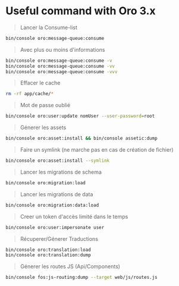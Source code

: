 Useful command with Oro 3.x
========================


> Lancer la Consume-list

```bash
bin/console oro:message-queue:consume
 ```

> Avec plus ou moins d'informations

```bash
bin/console oro:message-queue:consume -v
bin/console oro:message-queue:consume -vv
bin/console oro:message-queue:consume -vvv
 ```
   
> Effacer le cache 

```bash
rm -rf app/cache/*
```

> Mot de passe oublié

```bash
bin/console oro:user:update nomUser --user-password=root
```

> Génerer les assets

```bash
bin/console oro:asset:install && bin/console assetic:dump
```

> Faire un symlink (ne marche pas en cas de création de fichier)

```bash
bin/console oro:asset:install --symlink
```

> Lancer les migrations de schema

```bash
bin/console oro:migration:load
```

> Lancer les migrations de data

```bash
bin/console oro:migration:data:load
```

> Creer un token d'accès limité dans le temps

```bash
bin/console oro:user:impersonate user 
```

> Récuperer/Génerer Traductions

```bash
bin/console oro:translation:load
bin/console oro:translation:dump 
```

> Génerer les routes JS (Api/Components)

```bash
bin/console fos:js-routing:dump --target web/js/routes.js 
```